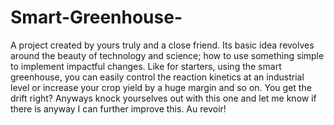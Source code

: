 # Smart-Greenhouse-
A project created by yours truly and a close friend. Its basic idea revolves around the beauty of technology and science; how to use something simple to implement impactful changes. Like for starters, using the smart greenhouse, you can easily control the reaction kinetics at an industrial level or increase your crop yield by a huge margin and so on. You get the drift right? Anyways knock yourselves out with this one and let me know if there is anyway I can further improve this. Au revoir!
